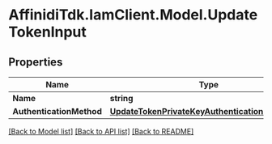 # AffinidiTdk.IamClient.Model.UpdateTokenInput

## Properties

Name | Type | Description | Notes
------------ | ------------- | ------------- | -------------
**Name** | **string** |  | [optional] 
**AuthenticationMethod** | [**UpdateTokenPrivateKeyAuthenticationMethodDto**](UpdateTokenPrivateKeyAuthenticationMethodDto.md) |  | [optional] 

[[Back to Model list]](../README.md#documentation-for-models) [[Back to API list]](../README.md#documentation-for-api-endpoints) [[Back to README]](../README.md)

